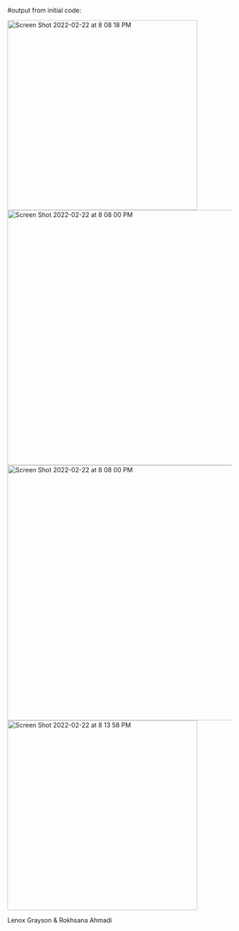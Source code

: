 #output from initial code:

<img width="427" alt="Screen Shot 2022-02-22 at 8 08 18 PM" src="https://user-images.githubusercontent.com/63032682/155246167-78acd267-5be4-4b9b-a4bd-f7802b0f2d50.png">
<img width="574" alt="Screen Shot 2022-02-22 at 8 08 00 PM" src="https://user-images.githubusercontent.com/63032682/155246168-e9afbc69-3670-41bd-9caf-696cd1485074.png">
<img width="574" alt="Screen Shot 2022-02-22 at 8 08 00 PM" src="https://user-images.githubusercontent.com/63032682/155247162-b8ec60e6-1305-481c-a45b-474a661ab1b0.png">
<img width="427" alt="Screen Shot 2022-02-22 at 8 13 58 PM" src="https://user-images.githubusercontent.com/63032682/155246551-953ee30e-a479-4b5b-9915-4f0f513de739.png">

Lenox Grayson & Rokhsana Ahmadi
